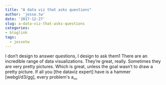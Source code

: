 ```yaml
---
title: "A data viz that asks questions"
author: 'jesse.tw'
date: '2017-12-27'
slug: a-data-viz-that-asks-questions
categories:
- bloglink
tags:
  - jessetw
---
```


I don’t design to answer questions, I design to ask them1 There are an incredible range of data visualizations. They’re great, really. Sometimes they are very pretty pictures. Which is great, unless the goal wasn’t to draw a pretty picture. If all you [the dataviz expert] have is a hammer [webgl/d3/gg], every problem's a[... <i class="fas fa-external-link-alt"></i>](https://jesse.tw/post/friends-time-series-ggplots/)

